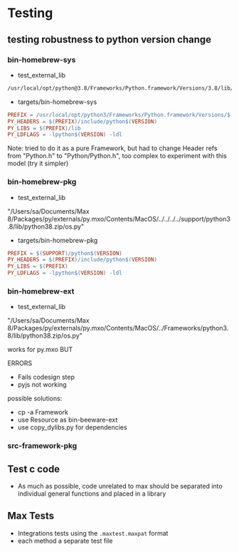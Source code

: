 # Testing

## testing robustness to python version change

### bin-homebrew-sys

- test_external_lib

```bash
/usr/local/opt/python@3.8/Frameworks/Python.framework/Versions/3.8/lib/python3.8/os.py
```

- targets/bin-homebrew-sys

```Makefile
PREFIX = /usr/local/opt/python3/Frameworks/Python.framework/Versions/$(VERSION)
PY_HEADERS = $(PREFIX)/include/python$(VERSION)
PY_LIBS = $(PREFIX)/lib
PY_LDFLAGS = -lpython$(VERSION) -ldl
```

Note: tried to do it as a pure Framework, but had to change Header refs from "Python.h" to "Python/Python.h", too complex to experiment with this model (try it simpler)

### bin-homebrew-pkg

- test_external_lib

"/Users/sa/Documents/Max 8/Packages/py/externals/py.mxo/Contents/MacOS/../../../../support/python3.8/lib/python38.zip/os.py"

- targets/bin-homebrew-pkg

```Makefile
PREFIX = $(SUPPORT)/python$(VERSION)
PY_HEADERS = $(PREFIX)/include/python$(VERSION)
PY_LIBS = $(PREFIX)
PY_LDFLAGS = -lpython$(VERSION) -ldl
```

### bin-homebrew-ext

- test_external_lib

"/Users/sa/Documents/Max 8/Packages/py/externals/py.mxo/Contents/MacOS/../Frameworks/python3.8/lib/python38.zip/os.py"

works for py.mxo BUT

ERRORS

- Fails codesign step
- pyjs not working

possible solutions:

- cp -a Framework
- use Resource as bin-beeware-ext
- use copy_dylibs.py for dependencies

### src-framework-pkg

## Test c code

- As much as possible, code unrelated to max should be separated into individual general functions and placed in a library

## Max Tests

- Integrations tests using the `.maxtest.maxpat` format
- each method a separate test file
